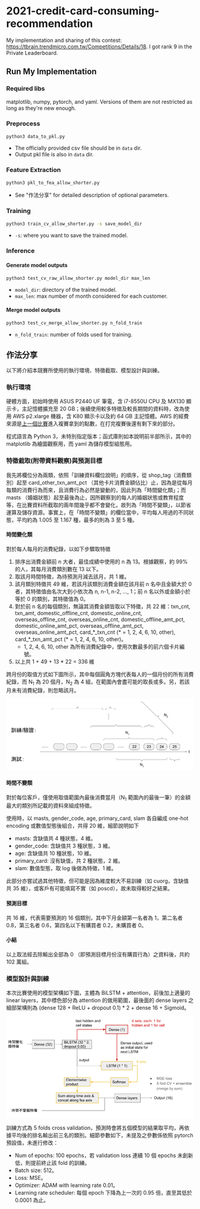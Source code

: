 # 2021-credit-card-consuming-recommendation

My implementation and sharing of this contest: https://tbrain.trendmicro.com.tw/Competitions/Details/18. I got rank 9 in the Private Leaderboard.

## Run My Implementation

### Required libs

matplotlib, numpy, pytorch, and yaml. Versions of them are not restricted as long as they're new enough.

### Preprocess
```bash
python3 data_to_pkl.py
```
* The officially provided csv file should be in `data` dir.
* Output pkl file is also in `data` dir.

### Feature Extraction
```bash
python3 pkl_to_fea_allow_shorter.py
```
* See "作法分享" for detailed description of optional parameters.

### Training
```bash
python3 train_cv_allow_shorter.py -s save_model_dir
```
* `-s`: where you want to save the trained model.

### Inference

#### Generate model outputs
```bash
python3 test_cv_raw_allow_shorter.py model_dir max_len
```
* `model_dir`: directory of the trained model.
* `max_len`: max number of month considered for each customer.

#### Merge model outputs
```bash
python3 test_cv_merge_allow_shorter.py n_fold_train
```
* `n_fold_train`: number of folds used for training.

## 作法分享

以下將介紹本競賽所使用的執行環境、特徵截取、模型設計與訓練。

### 執行環境

硬體方面，初始時使用 ASUS P2440 UF 筆電，含 i7-8550U CPU 及 MX130 顯示卡，主記憶體擴充至 20 GB；後續使用較多特徵及較長期間的資料時，改為使用 AWS p2.xlarge 機器，含 K80 顯示卡以及約 64 GB 主記憶體。AWS 的經費來源是[上一個比賽](https://tbrain.trendmicro.com.tw/Competitions/Details/15)進入複賽拿到的點數，在打完複賽後還有剩下來的部分。

程式語言為 Python 3，未特別指定版本；函式庫則如本說明前半部所示，其中的 matplotlib 為繪圖觀察用，而 yaml 為儲存模型組態用。

### 特徵截取(附帶資料觀察)與預測目標

我先將欄位分為兩類，依照「訓練資料欄位說明」的順序，從 shop_tag（消費類別）起至 card_other_txn_amt_pct （其他卡片消費金額佔比）止，因為是從每月每類的消費行為而來，且消費行為必然是變動的，因此列為「時間變化類」；而 masts （婚姻狀態）起至最後為止，因所觀察到的每人的婚姻狀態或教育程度等，在比賽資料所截取的兩年間幾乎都不會變化，故列為「時間不變類」，以節省運算及儲存資源。事實上，在「時間不變類」的欄位當中，平均每人用過的不同狀態，平均約為 1.005 至 1.167 種，最多的則為 3 至 5 種。

#### 時間變化類

對於每人每月的消費紀錄，以如下步驟取特徵
1. 排序出消費金額前 n 大者，最佳成績中使用的 n 為 13。根據觀察，約 99% 的人，其每月消費類別數在 13 以下。
2. 取該月時間特徵，為待預測月減去該月，共 1 維。
3. 該月類別特徵共 49 維，若該月該類別消費金額在該月前 n 名中且金額大於 0 者，其特徵值由名次大到小依次為 n, n-1, n-2, …, 1；前 n 名以外或金額小於等於 0 的類別，其特徵值為 0。
4. 對於前 n 名的每個類別，無論其消費金額皆取以下特徵，共 22 維：txn\_cnt, txn\_amt, domestic\_offline\_cnt, domestic\_online\_cnt, overseas\_offline\_cnt, overseas\_online\_cnt, domestic\_offline\_amt\_pct, domestic\_online\_amt\_pct, overseas\_offline\_amt\_pct, overseas\_online\_amt\_pct, card\_\*\_txn\_cnt (* = 1, 2, 4, 6, 10, other), card\_\*\_txn\_amt\_pct (\* = 1, 2, 4, 6, 10, other)。
   * 1, 2, 4, 6, 10, other 為所有消費紀錄中，使用次數最多的前六個卡片編號。
5. 以上共 1 + 49 + 13 \* 22 = 336 維

跨月份的取值方式如下圖所示，其中每個圓角方塊代表每人的一個月份的所有消費紀錄，而 N<sub>1</sub> 為 20 個月，N<sub>2</sub> 為 4 組，在範圍內會盡可能的取長或多。另，若該月未有消費紀錄，則忽略該月。

![時間變化類取值方式](images/fea_ext.png "時間變化類取值方式")

#### 時間不變類

對於每位客戶，僅使用取值範圍內最後消費當月（N<sub>1</sub> 範圍內的最後一筆）的金額最大的類別所記載的資料來組成特徵。

使用時，以 masts, gender_code, age, primary_card, slam 各自編成 one-hot encoding 或數值型態後組合，共得 20 維，細節說明如下
* masts: 含缺值共 4 種狀態，4 維。
* gender\_code: 含缺值共 3 種狀態，3 維。
* age: 含缺值共 10 種狀態，10 維。
* primary\_card: 沒有缺值，共 2 種狀態，2 維。
* slam: 數值型態，取 log 後做為特徵，1 維。

此部分亦嘗試過其他特徵，但可能是因為維度較大不易訓練（如 cuorg，含缺值共 35 維），或客戶有可能填寫不實（如 poscd），故未取得較好之結果。

#### 預測目標

共 16 維，代表需要預測的 16 個類別，其中下月金額第一名者為 1，第二名者 0.8，第三名者 0.6，第四名以下有購買者 0.2，未購買者 0。

#### 小結

以上取法經去除輸出全部為 0 （即預測目標月份沒有購買行為）之資料後，共約 102 萬組。

### 模型設計與訓練

本次比賽使用的模型架構如下圖，主體為 BiLSTM + attention，前後加上適量的 linear layers，其中標色部分為 attention 的做用範圍，最後面的 dense layers 之細部架構則為 (dense 128 + ReLU + dropout 0.1) * 2 + dense 16 + Sigmoid。

![模型架構](images/model_archi.png "模型架構")

訓練方式為 5 folds cross validation，預測時會將五個模型的結果取平均，再依據平均後的排名輸出前三名的類別。細節參數如下，未提及之參數係依照 pytorch 預設值，未進行修改：
* Num of epochs: 100 epochs，若 validation loss 連續 10 個 epochs 未創新低，則提前終止該 fold 的訓練。
* Batch size: 512。
* Loss: MSE。
* Optimizer: ADAM with learning rate 0.01。
* Learning rate scheduler: 每個 epoch 下降為上一次的 0.95 倍，直至其低於 0.0001 為止。
